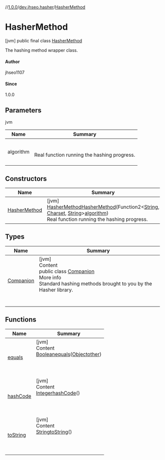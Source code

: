 //[1.0.0](../../index.md)/[dev.jhseo.hasher](../index.md)/[HasherMethod](index.md)



# HasherMethod  
 [jvm] public final class [HasherMethod](index.md)

The hashing method wrapper class.



#### Author  


jhseo1107



#### Since  


1.0.0

   


## Parameters  
  
jvm  
  
|  Name|  Summary| 
|---|---|
| <a name="dev.jhseo.hasher/HasherMethod///PointingToDeclaration/"></a>algorithm| <a name="dev.jhseo.hasher/HasherMethod///PointingToDeclaration/"></a><br><br>Real function running the hashing progress.<br><br>
  


## Constructors  
  
|  Name|  Summary| 
|---|---|
| <a name="dev.jhseo.hasher/HasherMethod/HasherMethod/#kotlin.Function2[kotlin.String,java.nio.charset.Charset,kotlin.String]/PointingToDeclaration/"></a>[HasherMethod](-hasher-method.md)| <a name="dev.jhseo.hasher/HasherMethod/HasherMethod/#kotlin.Function2[kotlin.String,java.nio.charset.Charset,kotlin.String]/PointingToDeclaration/"></a> [jvm] [HasherMethod](index.md)[HasherMethod](-hasher-method.md)(Function2<[String](https://docs.oracle.com/javase/8/docs/api/java/lang/String.html), [Charset](https://docs.oracle.com/javase/8/docs/api/java/nio/charset/Charset.html), [String](https://docs.oracle.com/javase/8/docs/api/java/lang/String.html)>[algorithm](-hasher-method.md))  <br>Real function running the hashing progress.   <br>


## Types  
  
|  Name|  Summary| 
|---|---|
| <a name="dev.jhseo.hasher/HasherMethod.Companion///PointingToDeclaration/"></a>[Companion](-companion/index.md)| <a name="dev.jhseo.hasher/HasherMethod.Companion///PointingToDeclaration/"></a>[jvm]  <br>Content  <br>public class [Companion](-companion/index.md)  <br>More info  <br>Standard hashing methods brought to you by the Hasher library.  <br><br><br>


## Functions  
  
|  Name|  Summary| 
|---|---|
| <a name="kotlin/Any/equals/#kotlin.Any?/PointingToDeclaration/"></a>[equals](-companion/index.md#%5Bkotlin%2FAny%2Fequals%2F%23kotlin.Any%3F%2FPointingToDeclaration%2F%5D%2FFunctions%2F-1209063571)| <a name="kotlin/Any/equals/#kotlin.Any?/PointingToDeclaration/"></a>[jvm]  <br>Content  <br>[Boolean](https://docs.oracle.com/javase/8/docs/api/java/lang/Boolean.html)[equals](-companion/index.md#%5Bkotlin%2FAny%2Fequals%2F%23kotlin.Any%3F%2FPointingToDeclaration%2F%5D%2FFunctions%2F-1209063571)([Object](https://docs.oracle.com/javase/8/docs/api/java/lang/Object.html)[other](-companion/index.md#%5Bkotlin%2FAny%2Fequals%2F%23kotlin.Any%3F%2FPointingToDeclaration%2F%5D%2FFunctions%2F-1209063571))  <br>  <br><br><br>
| <a name="kotlin/Any/hashCode/#/PointingToDeclaration/"></a>[hashCode](-companion/index.md#%5Bkotlin%2FAny%2FhashCode%2F%23%2FPointingToDeclaration%2F%5D%2FFunctions%2F-1209063571)| <a name="kotlin/Any/hashCode/#/PointingToDeclaration/"></a>[jvm]  <br>Content  <br>[Integer](https://docs.oracle.com/javase/8/docs/api/java/lang/Integer.html)[hashCode](-companion/index.md#%5Bkotlin%2FAny%2FhashCode%2F%23%2FPointingToDeclaration%2F%5D%2FFunctions%2F-1209063571)()  <br>  <br><br><br>
| <a name="kotlin/Any/toString/#/PointingToDeclaration/"></a>[toString](-companion/index.md#%5Bkotlin%2FAny%2FtoString%2F%23%2FPointingToDeclaration%2F%5D%2FFunctions%2F-1209063571)| <a name="kotlin/Any/toString/#/PointingToDeclaration/"></a>[jvm]  <br>Content  <br>[String](https://docs.oracle.com/javase/8/docs/api/java/lang/String.html)[toString](-companion/index.md#%5Bkotlin%2FAny%2FtoString%2F%23%2FPointingToDeclaration%2F%5D%2FFunctions%2F-1209063571)()  <br>  <br><br><br>

